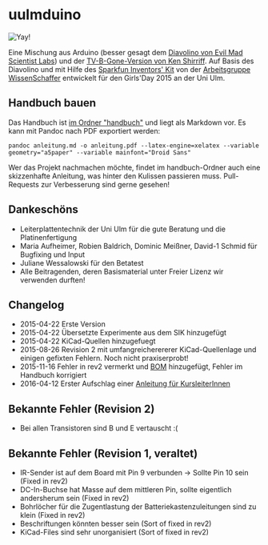 # uulmduino

![Yay!](handbuch/img_uulm/titel.jpg)

Eine Mischung aus Arduino (besser gesagt dem [Diavolino von Evil Mad Scientist Labs](http://www.evilmadscientist.com/2010/diavolino/)) und der [TV-B-Gone-Version von Ken Shirriff](https://github.com/shirriff/Arduino-TV-B-Gone). Auf Basis des Diavolino und mit Hilfe des [Sparkfun Inventors' Kit](https://www.sparkfun.com/products/12060) von der [Arbeitsgruppe WissenSchaffer](http://www.uni-ulm.de/in/fakultaet/studieninteressierte/wissenschaffer.html) entwickelt für den Girls'Day 2015 an der Uni Ulm.

## Handbuch bauen

Das Handbuch ist [im Ordner "handbuch"](handbuch/) und liegt als Markdown vor. Es kann mit Pandoc nach PDF exportiert werden:

`pandoc anleitung.md -o anleitung.pdf --latex-engine=xelatex --variable geometry="a5paper" --variable mainfont="Droid Sans"`

Wer das Projekt nachmachen möchte, findet im handbuch-Ordner auch eine skizzenhafte Anleitung, was hinter den Kulissen passieren muss. Pull-Requests zur Verbesserung sind gerne gesehen!

## Dankeschöns

 * Leiterplattentechnik der Uni Ulm für die gute Beratung und die Platinenfertigung
 * Maria Aufheimer, Robien Baldrich, Dominic Meißner, David-1 Schmid für Bugfixing und Input
 * Juliane Wessalowski für den Betatest
 * Alle Beitragenden, deren Basismaterial unter Freier Lizenz wir verwenden durften!

## Changelog
 * 2015-04-22 Erste Version
 * 2015-04-22 Übersetzte Experimente aus dem SIK hinzugefügt
 * 2015-04-22 KiCad-Quellen hinzugefuegt
 * 2015-08-26 Revision 2 mit umfangreicherererer KiCad-Quellenlage und einigen gefixten Fehlern. Noch nicht praxiserprobt!
 * 2015-11-16 Fehler in rev2 vermerkt und [BOM](bom.md) hinzugefügt, Fehler im Handbuch korrigiert
 * 2016-04-12 Erster Aufschlag einer [Anleitung für KursleiterInnen](handbuch/fuer%20kursleiter_innen.md)

## Bekannte Fehler (Revision 2)
 * Bei allen Transistoren sind B und E vertauscht :(

## Bekannte Fehler (Revision 1, veraltet)
 * IR-Sender ist auf dem Board mit Pin 9 verbunden → Sollte Pin 10 sein (Fixed in rev2)
 * DC-In-Buchse hat Masse auf dem mittleren Pin, sollte eigentlich andersherum sein (Fixed in rev2)
 * Bohrlöcher für die Zugentlastung der Batteriekastenzuleitungen sind zu klein (Fixed in rev2)
 * Beschriftungen könnten besser sein (Sort of fixed in rev2)
 * KiCad-Files sind sehr unorganisiert (Sort of fixed in rev2)
